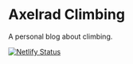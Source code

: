 # Axelrad Climbing

A personal blog about climbing.

[![Netlify Status](https://api.netlify.com/api/v1/badges/553f9e9a-7d09-4cb9-8c3e-b83536e419e8/deploy-status)](https://app.netlify.com/sites/axelradclimbing/deploys)
